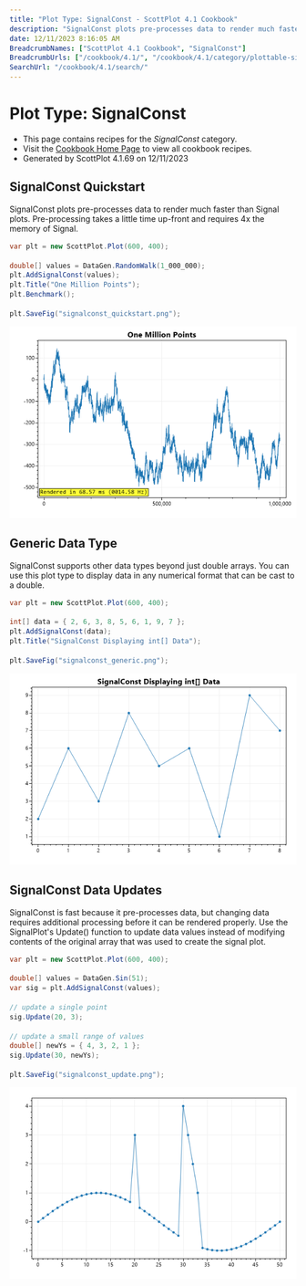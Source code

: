 ```yaml
---
title: "Plot Type: SignalConst - ScottPlot 4.1 Cookbook"
description: "SignalConst plots pre-processes data to render much faster than Signal plots. Pre-processing takes time up-front and requires 4x the memory of Signal."
date: 12/11/2023 8:16:05 AM
BreadcrumbNames: ["ScottPlot 4.1 Cookbook", "SignalConst"]
BreadcrumbUrls: ["/cookbook/4.1/", "/cookbook/4.1/category/plottable-signalconst/"]
SearchUrl: "/cookbook/4.1/search/"
---
```


# Plot Type: SignalConst
* This page contains recipes for the _SignalConst_ category.
* Visit the [Cookbook Home Page](../../) to view all cookbook recipes.
* Generated by ScottPlot 4.1.69 on 12/11/2023
## SignalConst Quickstart

SignalConst plots pre-processes data to render much faster than Signal plots. Pre-processing takes a little time up-front and requires 4x the memory of Signal.

```cs
var plt = new ScottPlot.Plot(600, 400);

double[] values = DataGen.RandomWalk(1_000_000);
plt.AddSignalConst(values);
plt.Title("One Million Points");
plt.Benchmark();

plt.SaveFig("signalconst_quickstart.png");
```

<img src='../../images/signalconst_quickstart.png' class='d-block mx-auto my-5' />


## Generic Data Type

SignalConst supports other data types beyond just double arrays. You can use this plot type to display data in any numerical format that can be cast to a double.

```cs
var plt = new ScottPlot.Plot(600, 400);

int[] data = { 2, 6, 3, 8, 5, 6, 1, 9, 7 };
plt.AddSignalConst(data);
plt.Title("SignalConst Displaying int[] Data");

plt.SaveFig("signalconst_generic.png");
```

<img src='../../images/signalconst_generic.png' class='d-block mx-auto my-5' />


## SignalConst Data Updates

SignalConst is fast because it pre-processes data, but changing data requires additional processing before it can be rendered properly. Use the SignalPlot's Update() function to update data values instead of modifying contents of the original array that was used to create the signal plot.

```cs
var plt = new ScottPlot.Plot(600, 400);

double[] values = DataGen.Sin(51);
var sig = plt.AddSignalConst(values);

// update a single point
sig.Update(20, 3);

// update a small range of values
double[] newYs = { 4, 3, 2, 1 };
sig.Update(30, newYs);

plt.SaveFig("signalconst_update.png");
```

<img src='../../images/signalconst_update.png' class='d-block mx-auto my-5' />



